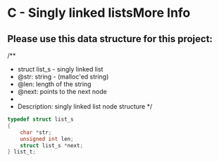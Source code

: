 # C - Singly linked listsMore Info


## Please use this data structure for this project:

/**
 * struct list_s - singly linked list
 * @str: string - (malloc'ed string)
 * @len: length of the string
 * @next: points to the next node
 *
 * Description: singly linked list node structure
 */

```c
typedef struct list_s
{
    char *str;
    unsigned int len;
    struct list_s *next;
} list_t;


```

